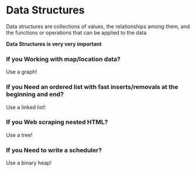 #   Data Structures
Data structures are collections of values, the relationships among them, and the functions or operations that can be applied to the data

**Data Structures is very very important**
###  If you Working with map/location data?
Use a graph!
###  If you Need an ordered list with fast inserts/removals at the beginning and end?
Use a linked list!
###  If you Web scraping nested HTML?
Use a tree!
###  If you Need to write a scheduler?
Use a binary heap!